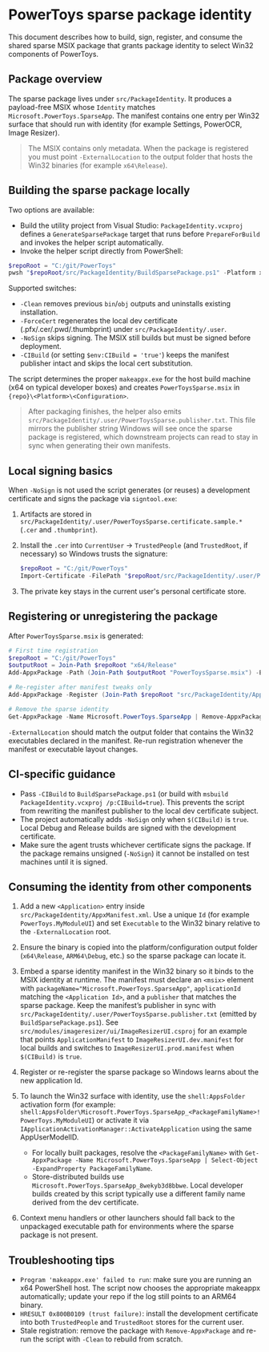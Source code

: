 # PowerToys sparse package identity

This document describes how to build, sign, register, and consume the shared sparse MSIX package that grants package identity to select Win32 components of PowerToys.

## Package overview

The sparse package lives under `src/PackageIdentity`. It produces a payload-free MSIX whose `Identity` matches `Microsoft.PowerToys.SparseApp`. The manifest contains one entry per Win32 surface that should run with identity (for example Settings, PowerOCR, Image Resizer).

> The MSIX contains only metadata. When the package is registered you must point `-ExternalLocation` to the output folder that hosts the Win32 binaries (for example `x64\Release`).

## Building the sparse package locally

Two options are available:

- Build the utility project from Visual Studio: `PackageIdentity.vcxproj` defines a `GenerateSparsePackage` target that runs before `PrepareForBuild` and invokes the helper script automatically.
- Invoke the helper script directly from PowerShell:

```powershell
$repoRoot = "C:/git/PowerToys"
pwsh "$repoRoot/src/PackageIdentity/BuildSparsePackage.ps1" -Platform x64 -Configuration Release
```

Supported switches:

- `-Clean` removes previous `bin`/`obj` outputs and uninstalls existing installation.
- `-ForceCert` regenerates the local dev certificate (.pfx/.cer/.pwd/.thumbprint) under `src/PackageIdentity/.user`.
- `-NoSign` skips signing. The MSIX still builds but must be signed before deployment.
- `-CIBuild` (or setting `$env:CIBuild = 'true'`) keeps the manifest publisher intact and skips the local cert substitution.

The script determines the proper `makeappx.exe` for the host build machine (x64 on typical developer boxes) and creates `PowerToysSparse.msix` in `{repo}\<Platform>\<Configuration>`.

> After packaging finishes, the helper also emits `src/PackageIdentity/.user/PowerToysSparse.publisher.txt`. This file mirrors the publisher string Windows will see once the sparse package is registered, which downstream projects can read to stay in sync when generating their own manifests.

## Local signing basics

When `-NoSign` is not used the script generates (or reuses) a development certificate and signs the package via `signtool.exe`:

1. Artifacts are stored in `src/PackageIdentity/.user/PowerToysSparse.certificate.sample.*` (`.cer` and `.thumbprint`).
2. Install the `.cer` into `CurrentUser` → `TrustedPeople` (and `TrustedRoot`, if necessary) so Windows trusts the signature:

   ```powershell
   $repoRoot = "C:/git/PowerToys"
   Import-Certificate -FilePath "$repoRoot/src/PackageIdentity/.user/PowerToysSparse.certificate.sample.cer" -CertStoreLocation Cert:\CurrentUser\TrustedPeople
   ```

3. The private key stays in the current user's personal certificate store.

## Registering or unregistering the package

After `PowerToysSparse.msix` is generated:

```powershell
# First time registration
$repoRoot = "C:/git/PowerToys"
$outputRoot = Join-Path $repoRoot "x64/Release"
Add-AppxPackage -Path (Join-Path $outputRoot "PowerToysSparse.msix") -ExternalLocation $outputRoot

# Re-register after manifest tweaks only
Add-AppxPackage -Register (Join-Path $repoRoot "src/PackageIdentity/AppxManifest.xml") -ExternalLocation $outputRoot -ForceApplicationShutdown

# Remove the sparse identity
Get-AppxPackage -Name Microsoft.PowerToys.SparseApp | Remove-AppxPackage
```

`-ExternalLocation` should match the output folder that contains the Win32 executables declared in the manifest. Re-run registration whenever the manifest or executable layout changes.

## CI-specific guidance

- Pass `-CIBuild` to `BuildSparsePackage.ps1` (or build with `msbuild PackageIdentity.vcxproj /p:CIBuild=true`). This prevents the script from rewriting the manifest publisher to the local dev certificate subject.
- The project automatically adds `-NoSign` only when `$(CIBuild)` is `true`. Local Debug and Release builds are signed with the development certificate.
- Make sure the agent trusts whichever certificate signs the package. If the package remains unsigned (`-NoSign`) it cannot be installed on test machines until it is signed.

## Consuming the identity from other components

1. Add a new `<Application>` entry inside `src/PackageIdentity/AppxManifest.xml`. Use a unique `Id` (for example `PowerToys.MyModuleUI`) and set `Executable` to the Win32 binary relative to the `-ExternalLocation` root.
2. Ensure the binary is copied into the platform/configuration output folder (`x64\Release`, `ARM64\Debug`, etc.) so the sparse package can locate it.
3. Embed a sparse identity manifest in the Win32 binary so it binds to the MSIX identity at runtime. The manifest must declare an `<msix>` element with `packageName="Microsoft.PowerToys.SparseApp"`, `applicationId` matching the `<Application Id>`, and a `publisher` that matches the sparse package. Keep the manifest’s publisher in sync with `src/PackageIdentity/.user/PowerToysSparse.publisher.txt` (emitted by `BuildSparsePackage.ps1`). See `src/modules/imageresizer/ui/ImageResizerUI.csproj` for an example that points `ApplicationManifest` to `ImageResizerUI.dev.manifest` for local builds and switches to `ImageResizerUI.prod.manifest` when `$(CIBuild)` is `true`.
4. Register or re-register the sparse package so Windows learns about the new application Id.
5. To launch the Win32 surface with identity, use the `shell:AppsFolder` activation form (for example: `shell:AppsFolder\Microsoft.PowerToys.SparseApp_<PackageFamilyName>!PowerToys.MyModuleUI`) or activate it via `IApplicationActivationManager::ActivateApplication` using the same AppUserModelID.

   - For locally built packages, resolve the `<PackageFamilyName>` with `Get-AppxPackage -Name Microsoft.PowerToys.SparseApp | Select-Object -ExpandProperty PackageFamilyName`.
   - Store-distributed builds use `Microsoft.PowerToys.SparseApp_8wekyb3d8bbwe`. Local developer builds created by this script typically use a different family name derived from the dev certificate.

6. Context menu handlers or other launchers should fall back to the unpackaged executable path for environments where the sparse package is not present.

## Troubleshooting tips

- `Program 'makeappx.exe' failed to run`: make sure you are running an x64 PowerShell host. The script now chooses the appropriate makeappx automatically; update your repo if the log still points to an ARM64 binary.
- `HRESULT 0x800B0109 (trust failure)`: install the development certificate into both `TrustedPeople` and `TrustedRoot` stores for the current user.
- Stale registration: remove the package with `Remove-AppxPackage` and re-run the script with `-Clean` to rebuild from scratch.
